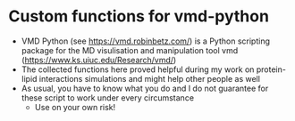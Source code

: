 Custom functions for vmd-python
======

  * VMD Python (see https://vmd.robinbetz.com/) is a Python scripting package for the MD visulisation and manipulation tool vmd (https://www.ks.uiuc.edu/Research/vmd/)
  * The collected functions here proved helpful during my work on protein-lipid interactions simulations and might help other people as well
  * As usual, you have to know what you do and I do not guarantee for these script to work under every circumstance
    * Use on your own risk!



